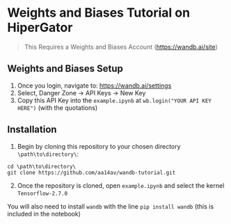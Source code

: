 # Weights and Biases Tutorial on HiperGator
>This Requires a Weights and Biases Account (https://wandb.ai/site)

## Weights and Biases Setup
1. Once you login, navigate to: https://wandb.ai/settings
2. Select, Danger Zone -> API Keys -> New Key
3. Copy this API Key into the `example.ipynb` at `wb.login("YOUR API KEY HERE")` (with the quotations)

## Installation
1. Begin by cloning this repository to your chosen directory `\path\to\directory\`:

```
cd \path\to\directory\
git clone https://github.com/aa14av/wandb-tutorial.git
```
2. Once the repository is cloned, open `example.ipynb` and select the kernel `Tensorflow-2.7.0`

You will also need to install `wandb` with the line `pip install wandb` (this is included in the notebook)

